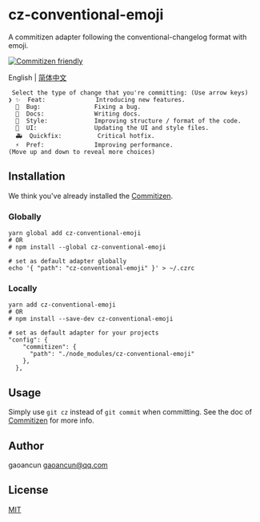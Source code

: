 # cz-conventional-emoji

A commitizen adapter following the conventional-changelog format with emoji.

[![Commitizen friendly](https://img.shields.io/badge/commitizen-friendly-brightgreen.svg)](http://commitizen.github.io/cz-cli/)

English | [简体中文](./README.zh-CN.md)

```
 Select the type of change that you're committing: (Use arrow keys)
❯ ✨  Feat:              Introducing new features.
  🐛  Bug:               Fixing a bug.
  📝  Docs:              Writing docs.
  🎨  Style:             Improving structure / format of the code.
  💄  UI:                Updating the UI and style files.
  🚑  Quickfix:          Critical hotfix.
  ⚡️  Pref:              Improving performance.
(Move up and down to reveal more choices)
```

## Installation

We think you've already installed the [Commitizen](https://github.com/commitizen/cz-cli).

### Globally

```
yarn global add cz-conventional-emoji
# OR
# npm install --global cz-conventional-emoji

# set as default adapter globally
echo '{ "path": "cz-conventional-emoji" }' > ~/.czrc
```

### Locally

```
yarn add cz-conventional-emoji
# OR
# npm install --save-dev cz-conventional-emoji

# set as default adapter for your projects
"config": {
    "commitizen": {
      "path": "./node_modules/cz-conventional-emoji"
    },
  },
```

## Usage

Simply use `git cz` instead of `git commit` when committing. See the doc of [Commitizen](https://github.com/commitizen/cz-cli) for more info.

## Author

gaoancun <gaoancun@qq.com>

## License

[MIT](LICENSE)
